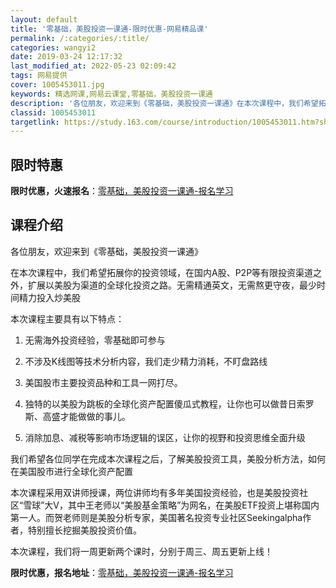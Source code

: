 ```yaml
---
layout: default
title: '零基础，美股投资一课通-限时优惠-网易精品课'
permalink: /:categories/:title/
categories: wangyi2
date: 2019-03-24 12:17:32
last_modified_at: 2022-05-23 02:09:42
tags: 网易提供
cover: 1005453011.jpg
keywords: 精选网课,网易云课堂,零基础，美股投资一课通
description: '各位朋友，欢迎来到《零基础，美股投资一课通》在本次课程中，我们希望拓展你的投资领域，在国内A股、P2P等有限投资渠道之外'
classid: 1005453011
targetlink: https://study.163.com/course/introduction/1005453011.htm?share=1&shareId=1025206652&utm_campaign=share&utm_medium=iphoneShare&utm_source=&utm_u=1025206652
---
```


## 限时特惠

**限时优惠，火速报名**：[零基础，美股投资一课通-报名学习](https://study.163.com/course/introduction/1005453011.htm?share=1&shareId=1025206652&utm_campaign=share&utm_medium=iphoneShare&utm_source=&utm_u=1025206652)

## 课程介绍

各位朋友，欢迎来到《零基础，美股投资一课通》



在本次课程中，我们希望拓展你的投资领域，在国内A股、P2P等有限投资渠道之外，扩展以美股为渠道的全球化投资之路。无需精通英文，无需熬更守夜，最少时间精力投入炒美股



本次课程主要具有以下特点：

1.	无需海外投资经验，零基础即可参与

2.	不涉及K线图等技术分析内容，我们走少精力消耗，不盯盘路线

3.	美国股市主要投资品种和工具一网打尽。

4.	独特的以美股为跳板的全球化资产配置傻瓜式教程，让你也可以做昔日索罗斯、高盛才能做做的事儿。

5.	消除加息、减税等影响市场逻辑的误区，让你的视野和投资思维全面升级



我们希望各位同学在完成本次课程之后，了解美股投资工具，美股分析方法，如何在美国股市进行全球化资产配置



本次课程采用双讲师授课，两位讲师均有多年美国投资经验，也是美股投资社区“雪球”大V，其中王老师以“美股基金策略”为网名，在美股ETF投资上堪称国内第一人。而贺老师则是美股分析专家，美国著名投资专业社区Seekingalpha作者，特别擅长挖掘美股投资价值。



本次课程，我们将一周更新两个课时，分别于周三、周五更新上线！

**限时优惠，报名地址**：[零基础，美股投资一课通-报名学习](https://study.163.com/course/introduction/1005453011.htm?share=1&shareId=1025206652&utm_campaign=share&utm_medium=iphoneShare&utm_source=&utm_u=1025206652)

